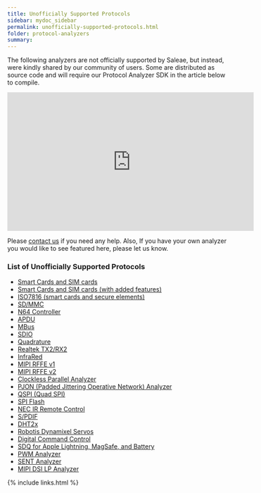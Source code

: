 ```yaml
---
title: Unofficially Supported Protocols
sidebar: mydoc_sidebar
permalink: unofficially-supported-protocols.html
folder: protocol-analyzers
summary:
---
```


The following analyzers are not officially supported by Saleae, but instead, were kindly shared by our community of users. Some are distributed as source code and will require our Protocol Analyzer SDK in the article below to compile.

<iframe width="560" height="315" src="https://www.youtube.com/embed/8V122EwwEGc?rel=0&controls=0&showinfo=0&autohide=1" showinfo="0" frameborder="0" allow="accelerometer; autoplay; encrypted-media; gyroscope; picture-in-picture" allowfullscreen></iframe>

Please [contact us](https://contact.saleae.com/hc/en-us/requests/new) if you need any help. Also, If you have your own analyzer you would like to see featured here, please let us know.

### **List of Unofficially Supported Protocols**

* [Smart Cards and SIM cards](https://github.com/dirkx/saleae-logic-ISO7816-smartcard-Analyser)
* [Smart Cards and SIM cards \(with added features\)](https://github.com/watsug/saleae-logic-ISO7816-smartcard-Analyser)
* [ISO7816 \(smart cards and secure elements\)](https://github.com/nezza/ISO7816Analyzer)
* [SD/MMC](https://github.com/dirker/sdmmc-analyzer)
* [N64 Controller](https://github.com/lunixbochs/n64-saleae-logic)
* [APDU](https://github.com/zwizwa/sl-apdu)
* [MBus](https://github.com/lab11/MBusAnalzyer)
* [SDIO](https://github.com/ewfuentes/SaleaeSDIOAnalyzer)
* [Quadrature](https://github.com/dirkx/Quadrature-Saleae-Analyser)
* [Realtek TX2/RX2](https://github.com/pzl/Saleae-Realtek-T-RX2)
* [InfraRed](https://github.com/procule/IRAnalyzer)
* [MIPI RFFE v1](https://github.com/alejmrm/RFFEAnalyzer)
* [MIPI RFFE v2](https://github.com/blargony/RFFEAnalyzer)
* [Clockless Parallel Analyzer](https://github.com/Zweikeks/saleae-logic-SimpleParallelNoClock-Analyzer)
* [PJON \(Padded Jittering Operative Network\) Analyzer](https://github.com/aperepel/saleae-pjon-protocol-analyzer)
* [QSPI \(Quad SPI\)](https://github.com/dedicatedcomputing/saleae_qspi)
* [SPI Flash](https://github.com/kasjer/saleae_spiflash)
* [NEC IR Remote Control](https://github.com/LiveOverflow/NECAnalyzer)
* [S/PDIF](https://github.com/pfrench42/saleae_spdif)
* [DHT2x](https://github.com/jakeson21/DHT2xProtocolAnalyzer)
* [Robotis Dynamixel Servos](https://github.com/KurtE/SaleaeDynamixelAnalyzer)
* [Digital Command Control](https://www.ejberg.dk/portfolio/saleae-dcc-decoder/)
* [SDQ for Apple Lightning, MagSafe, and Battery](https://github.com/nezza/SDQAnalyzer)  
* [PWM Analyzer](https://github.com/dustin/logic-pwm)
* [SENT Analyzer](https://github.com/melexis/SENTAnalyzer)
* [MIPI DSI LP Analyzer](https://github.com/stawiski/Saleae-MIPI-DSI-LP-Analyzer)

{% include links.html %}